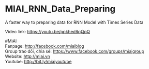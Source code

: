 # MIAI_RNN_Data_Preparing
A faster way to preparing data for RNN Model with Times Series Data

Video link:  https://youtu.be/ppkhed6qQpQ

#MìAI <br>
Fanpage: http://facebook.com/miaiblog<br>
Group trao đổi, chia sẻ: https://www.facebook.com/groups/miaigroup<br>
Website: http://miai.vn<br>
Youtube: http://bit.ly/miaiyoutube<br>
